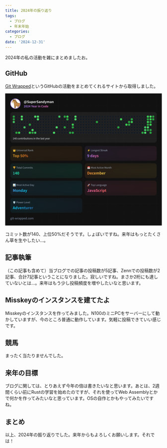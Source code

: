 ```yaml
---
title: 2024年の振り返り
tags:
  - ブログ
  - 年末年始
categories:
  - ブログ
date: '2024-12-31'
---
```


2024年の私の活動を雑にまとめましたお。

## GitHub
[Git Wrapped](https://git-wrapped.com/profiles/SuperSandyman)というGitHubの活動をまとめてくれるサイトから取得しました。

![](git-wrapped-SuperSandyman.png)

コミット数が140、上位50%だそうです。しょぼいですね。来年はもっとたくさん草を生やしたい...。

## 記事執筆
（この記事も含めて）当ブログでの記事の投稿数が5記事、Zennでの投稿数が2記事、合計7記事ということになりました。寂しいですね。まさか2桁にも達していないとは...。来年はもう少し投稿頻度を増やしたいなと思います。

## Misskeyのインスタンスを建てたよ
Misskeyのインスタンスを作ってみました。N100のミニPCをサーバーにして動かしていますが、今のところ普通に動作しています。気軽に投稿できていい感じです。

## 競馬
まったく当たりませんでした。

## 来年の目標
ブログに関しては、とりあえず今年の倍は書きたいなと思います。あとは、2週間くらい前にRustの学習を始めたのですが、それを使ってWeb Assemblyとかで何かを作ってみたいなと思っています。OSの自作とかもやってみたいですね。

## まとめ
以上、2024年の振り返りでした。来年からもよろしくお願いします。それでは！
